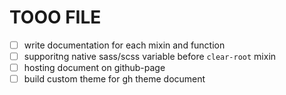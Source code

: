 # TOOO FILE

- [ ] write documentation for each mixin and function
- [ ] supporitng native sass/scss variable before `clear-root` mixin
- [ ] hosting document on github-page
- [ ] build custom theme for gh theme document
